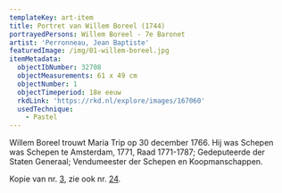 ```yaml
---
templateKey: art-item
title: Portret van Willem Boreel (1744)
portrayedPersons: Willem Boreel - 7e Baronet
artist: 'Perronneau, Jean Baptiste'
featuredImage: /img/01-willem-boreel.jpg
itemMetadata:
  objectIbNumber: 32708
  objectMeasurements: 61 x 49 cm
  objectNumber: 1
  objectTimeperiod: 18e eeuw
  rkdLink: 'https://rkd.nl/explore/images/167060'
  usedTechnique:
    - Pastel
---
```

Willem Boreel trouwt Maria Trip op 30 december 1766. Hij was Schepen was Schepen te Amsterdam, 1771, Raad 1771-1787; Gedeputeerde der Staten Generaal; Vendumeester der Schepen en Koopmanschappen.

Kopie van nr. [3](https://cultuurfondsboreel.nl/kunstcollectie/portret-van-willem-boreel-1/), zie ook nr. [24](https://cultuurfondsboreel.nl/kunstcollectie/portret-van-willem-boreel-7e-baronet/).